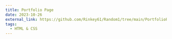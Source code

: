 ```yaml
---
title: Portfolio Page
date: 2023-10-26
external_link: https://github.com/Rinkey61/Random1/tree/main/PortfolioPage
tags:
  - HTML & CSS
---
```



<!--more-->
